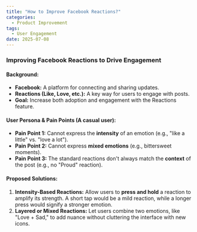 ```yaml
---
title: "How to Improve Facebook Reactions?"
categories:
  - Product Improvement
tags:
  - User Engagement
date: 2025-07-08
---
```


### Improving Facebook Reactions to Drive Engagement

#### Background:
- **Facebook:** A platform for connecting and sharing updates.
- **Reactions (Like, Love, etc.):** A key way for users to engage with posts.
- **Goal:** Increase both adoption and engagement with the Reactions feature.

#### User Persona & Pain Points (A casual user):
- **Pain Point 1:** Cannot express the **intensity** of an emotion (e.g., "like a little" vs. "love a lot").
- **Pain Point 2:** Cannot express **mixed emotions** (e.g., bittersweet moments).
- **Pain Point 3:** The standard reactions don't always match the **context** of the post (e.g., no "Proud" reaction).

#### Proposed Solutions:
1.  **Intensity-Based Reactions:** Allow users to **press and hold** a reaction to amplify its strength. A short tap would be a mild reaction, while a longer press would signify a stronger emotion.
2.  **Layered or Mixed Reactions:** Let users combine two emotions, like "Love + Sad," to add nuance without cluttering the interface with new icons.
